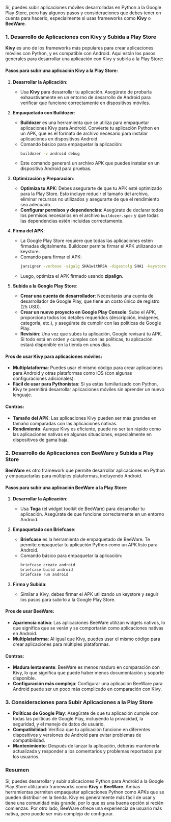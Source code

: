 Sí, puedes subir aplicaciones móviles desarrolladas en Python a la Google Play Store, pero hay algunos pasos y consideraciones que debes tener en cuenta para hacerlo, especialmente si usas frameworks como **Kivy** o **BeeWare**.

### 1. **Desarrollo de Aplicaciones con Kivy y Subida a Play Store**

**Kivy** es uno de los frameworks más populares para crear aplicaciones móviles con Python, y es compatible con Android. Aquí están los pasos generales para desarrollar una aplicación con Kivy y subirla a la Play Store:

#### **Pasos para subir una aplicación Kivy a la Play Store:**

1. **Desarrollar la Aplicación**:
   - Usa **Kivy** para desarrollar tu aplicación. Asegúrate de probarla exhaustivamente en un entorno de desarrollo de Android para verificar que funcione correctamente en dispositivos móviles.

2. **Empaquetado con Buildozer**:
   - **Buildozer** es una herramienta que se utiliza para empaquetar aplicaciones Kivy para Android. Convierte tu aplicación Python en un APK, que es el formato de archivo necesario para instalar aplicaciones en dispositivos Android.
   - Comando básico para empaquetar la aplicación:
     ```bash
     buildozer -v android debug
     ```
   - Este comando generará un archivo APK que puedes instalar en un dispositivo Android para pruebas.

3. **Optimización y Preparación**:
   - **Optimiza tu APK**: Debes asegurarte de que tu APK esté optimizado para la Play Store. Esto incluye reducir el tamaño del archivo, eliminar recursos no utilizados y asegurarte de que el rendimiento sea adecuado.
   - **Configurar permisos y dependencias**: Asegúrate de declarar todos los permisos necesarios en el archivo `buildozer.spec` y que todas las dependencias estén incluidas correctamente.

4. **Firma del APK**:
   - La Google Play Store requiere que todas las aplicaciones estén firmadas digitalmente. Buildozer permite firmar el APK utilizando un keystore.
   - Comando para firmar el APK:
     ```bash
     jarsigner -verbose -sigalg SHA1withRSA -digestalg SHA1 -keystore tu-keystore.keystore tu-apk.apk alias_name
     ```
   - Luego, optimiza el APK firmado usando **zipalign**.

5. **Subida a la Google Play Store**:
   - **Crear una cuenta de desarrollador**: Necesitarás una cuenta de desarrollador de Google Play, que tiene un costo único de registro (25 USD).
   - **Crear un nuevo proyecto en Google Play Console**: Sube el APK, proporciona todos los detalles requeridos (descripción, imágenes, categoría, etc.), y asegúrate de cumplir con las políticas de Google Play.
   - **Revisión**: Una vez que subes tu aplicación, Google revisará tu APK. Si todo está en orden y cumples con las políticas, tu aplicación estará disponible en la tienda en unos días.

#### **Pros de usar Kivy para aplicaciones móviles**:
- **Multiplataforma**: Puedes usar el mismo código para crear aplicaciones para Android y otras plataformas como iOS (con algunas configuraciones adicionales).
- **Fácil de usar para Pythonistas**: Si ya estás familiarizado con Python, Kivy te permitirá desarrollar aplicaciones móviles sin aprender un nuevo lenguaje.

#### **Contras**:
- **Tamaño del APK**: Las aplicaciones Kivy pueden ser más grandes en tamaño comparadas con las aplicaciones nativas.
- **Rendimiento**: Aunque Kivy es eficiente, puede no ser tan rápido como las aplicaciones nativas en algunas situaciones, especialmente en dispositivos de gama baja.

### 2. **Desarrollo de Aplicaciones con BeeWare y Subida a Play Store**

**BeeWare** es otro framework que permite desarrollar aplicaciones en Python y empaquetarlas para múltiples plataformas, incluyendo Android.

#### **Pasos para subir una aplicación BeeWare a la Play Store:**

1. **Desarrollar la Aplicación**:
   - Usa **Toga** (el widget toolkit de BeeWare) para desarrollar tu aplicación. Asegúrate de que funcione correctamente en un entorno Android.

2. **Empaquetado con Briefcase**:
   - **Briefcase** es la herramienta de empaquetado de BeeWare. Te permite empaquetar tu aplicación Python como un APK listo para Android.
   - Comando básico para empaquetar la aplicación:
     ```bash
     briefcase create android
     briefcase build android
     briefcase run android
     ```

3. **Firma y Subida**:
   - Similar a Kivy, debes firmar el APK utilizando un keystore y seguir los pasos para subirlo a la Google Play Store.

#### **Pros de usar BeeWare**:
- **Apariencia nativa**: Las aplicaciones BeeWare utilizan widgets nativos, lo que significa que se verán y se comportarán como aplicaciones nativas en Android.
- **Multiplataforma**: Al igual que Kivy, puedes usar el mismo código para crear aplicaciones para múltiples plataformas.

#### **Contras**:
- **Madura lentamente**: BeeWare es menos maduro en comparación con Kivy, lo que significa que puede haber menos documentación y soporte disponible.
- **Configuración más compleja**: Configurar una aplicación BeeWare para Android puede ser un poco más complicado en comparación con Kivy.

### 3. **Consideraciones para Subir Aplicaciones a la Play Store**

- **Políticas de Google Play**: Asegúrate de que tu aplicación cumple con todas las políticas de Google Play, incluyendo la privacidad, la seguridad, y el manejo de datos de usuario.
- **Compatibilidad**: Verifica que tu aplicación funcione en diferentes dispositivos y versiones de Android para evitar problemas de compatibilidad.
- **Mantenimiento**: Después de lanzar la aplicación, deberás mantenerla actualizada y responder a los comentarios y problemas reportados por los usuarios.

### **Resumen**

Sí, puedes desarrollar y subir aplicaciones Python para Android a la Google Play Store utilizando frameworks como **Kivy** o **BeeWare**. Ambas herramientas permiten empaquetar aplicaciones Python como APKs que se pueden distribuir en la tienda. Kivy es generalmente más fácil de usar y tiene una comunidad más grande, por lo que es una buena opción si recién comienzas. Por otro lado, BeeWare ofrece una experiencia de usuario más nativa, pero puede ser más complejo de configurar.